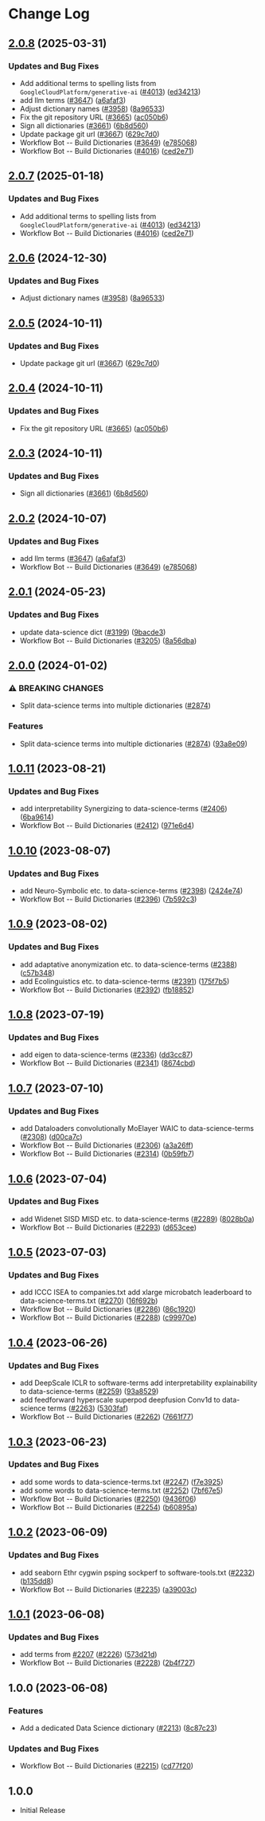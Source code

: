 # Change Log

## [2.0.8](https://github.com/forks-by-kieran/cspell-dicts/compare/@cspell/dict-data-science@2.0.7...@cspell/dict-data-science@2.0.8) (2025-03-31)


### Updates and Bug Fixes

* Add additional terms to spelling lists from `GoogleCloudPlatform/generative-ai` ([#4013](https://github.com/forks-by-kieran/cspell-dicts/issues/4013)) ([ed34213](https://github.com/forks-by-kieran/cspell-dicts/commit/ed342139c37a50c7fd35ea6b15e54947076686c7))
* add llm terms ([#3647](https://github.com/forks-by-kieran/cspell-dicts/issues/3647)) ([a6afaf3](https://github.com/forks-by-kieran/cspell-dicts/commit/a6afaf30b7f2c04f471234b625d8877bbfb09f77))
* Adjust dictionary names ([#3958](https://github.com/forks-by-kieran/cspell-dicts/issues/3958)) ([8a96533](https://github.com/forks-by-kieran/cspell-dicts/commit/8a96533bec21280103740868b81559437c413501))
* Fix the git repository URL ([#3665](https://github.com/forks-by-kieran/cspell-dicts/issues/3665)) ([ac050b6](https://github.com/forks-by-kieran/cspell-dicts/commit/ac050b697d57820109995e92fac5ccc32ced1723))
* Sign all dictionaries ([#3661](https://github.com/forks-by-kieran/cspell-dicts/issues/3661)) ([6b8d560](https://github.com/forks-by-kieran/cspell-dicts/commit/6b8d560cf51a593458ce42bca415859f872cfc97))
* Update package git url ([#3667](https://github.com/forks-by-kieran/cspell-dicts/issues/3667)) ([629c7d0](https://github.com/forks-by-kieran/cspell-dicts/commit/629c7d0a5e1bacad1d3874b1f8372edc3494ef97))
* Workflow Bot -- Build Dictionaries ([#3649](https://github.com/forks-by-kieran/cspell-dicts/issues/3649)) ([e785068](https://github.com/forks-by-kieran/cspell-dicts/commit/e7850682033573787480ec9c1ca235daa12d73bd))
* Workflow Bot -- Build Dictionaries ([#4016](https://github.com/forks-by-kieran/cspell-dicts/issues/4016)) ([ced2e71](https://github.com/forks-by-kieran/cspell-dicts/commit/ced2e7193013a4011555a690171431d4cab6734f))

## [2.0.7](https://github.com/streetsidesoftware/cspell-dicts/compare/@cspell/dict-data-science@2.0.6...@cspell/dict-data-science@2.0.7) (2025-01-18)


### Updates and Bug Fixes

* Add additional terms to spelling lists from `GoogleCloudPlatform/generative-ai` ([#4013](https://github.com/streetsidesoftware/cspell-dicts/issues/4013)) ([ed34213](https://github.com/streetsidesoftware/cspell-dicts/commit/ed342139c37a50c7fd35ea6b15e54947076686c7))
* Workflow Bot -- Build Dictionaries ([#4016](https://github.com/streetsidesoftware/cspell-dicts/issues/4016)) ([ced2e71](https://github.com/streetsidesoftware/cspell-dicts/commit/ced2e7193013a4011555a690171431d4cab6734f))

## [2.0.6](https://github.com/streetsidesoftware/cspell-dicts/compare/@cspell/dict-data-science@2.0.5...@cspell/dict-data-science@2.0.6) (2024-12-30)


### Updates and Bug Fixes

* Adjust dictionary names ([#3958](https://github.com/streetsidesoftware/cspell-dicts/issues/3958)) ([8a96533](https://github.com/streetsidesoftware/cspell-dicts/commit/8a96533bec21280103740868b81559437c413501))

## [2.0.5](https://github.com/streetsidesoftware/cspell-dicts/compare/@cspell/dict-data-science@2.0.4...@cspell/dict-data-science@2.0.5) (2024-10-11)


### Updates and Bug Fixes

* Update package git url ([#3667](https://github.com/streetsidesoftware/cspell-dicts/issues/3667)) ([629c7d0](https://github.com/streetsidesoftware/cspell-dicts/commit/629c7d0a5e1bacad1d3874b1f8372edc3494ef97))

## [2.0.4](https://github.com/streetsidesoftware/cspell-dicts/compare/@cspell/dict-data-science@2.0.3...@cspell/dict-data-science@2.0.4) (2024-10-11)


### Updates and Bug Fixes

* Fix the git repository URL ([#3665](https://github.com/streetsidesoftware/cspell-dicts/issues/3665)) ([ac050b6](https://github.com/streetsidesoftware/cspell-dicts/commit/ac050b697d57820109995e92fac5ccc32ced1723))

## [2.0.3](https://github.com/streetsidesoftware/cspell-dicts/compare/@cspell/dict-data-science@2.0.2...@cspell/dict-data-science@2.0.3) (2024-10-11)


### Updates and Bug Fixes

* Sign all dictionaries ([#3661](https://github.com/streetsidesoftware/cspell-dicts/issues/3661)) ([6b8d560](https://github.com/streetsidesoftware/cspell-dicts/commit/6b8d560cf51a593458ce42bca415859f872cfc97))

## [2.0.2](https://github.com/streetsidesoftware/cspell-dicts/compare/@cspell/dict-data-science@2.0.1...@cspell/dict-data-science@2.0.2) (2024-10-07)


### Updates and Bug Fixes

* add llm terms ([#3647](https://github.com/streetsidesoftware/cspell-dicts/issues/3647)) ([a6afaf3](https://github.com/streetsidesoftware/cspell-dicts/commit/a6afaf30b7f2c04f471234b625d8877bbfb09f77))
* Workflow Bot -- Build Dictionaries ([#3649](https://github.com/streetsidesoftware/cspell-dicts/issues/3649)) ([e785068](https://github.com/streetsidesoftware/cspell-dicts/commit/e7850682033573787480ec9c1ca235daa12d73bd))

## [2.0.1](https://github.com/streetsidesoftware/cspell-dicts/compare/@cspell/dict-data-science@2.0.0...@cspell/dict-data-science@2.0.1) (2024-05-23)


### Updates and Bug Fixes

* update data-science dict ([#3199](https://github.com/streetsidesoftware/cspell-dicts/issues/3199)) ([9bacde3](https://github.com/streetsidesoftware/cspell-dicts/commit/9bacde3e6b885036ee80e5d7b5d45014c09f9f3f))
* Workflow Bot -- Build Dictionaries ([#3205](https://github.com/streetsidesoftware/cspell-dicts/issues/3205)) ([8a56dba](https://github.com/streetsidesoftware/cspell-dicts/commit/8a56dba2acc59b9b1345d7657cd7aefcb4932824))

## [2.0.0](https://github.com/streetsidesoftware/cspell-dicts/compare/@cspell/dict-data-science@1.0.11...@cspell/dict-data-science@2.0.0) (2024-01-02)


### ⚠ BREAKING CHANGES

* Split data-science terms into multiple dictionaries ([#2874](https://github.com/streetsidesoftware/cspell-dicts/issues/2874))

### Features

* Split data-science terms into multiple dictionaries ([#2874](https://github.com/streetsidesoftware/cspell-dicts/issues/2874)) ([93a8e09](https://github.com/streetsidesoftware/cspell-dicts/commit/93a8e09727819c4a6e0576fc6d0b65e307805da8))

## [1.0.11](https://github.com/streetsidesoftware/cspell-dicts/compare/@cspell/dict-data-science@1.0.10...@cspell/dict-data-science@1.0.11) (2023-08-21)


### Updates and Bug Fixes

* add interpretability Synergizing to data-science-terms ([#2406](https://github.com/streetsidesoftware/cspell-dicts/issues/2406)) ([6ba9614](https://github.com/streetsidesoftware/cspell-dicts/commit/6ba961475530b6660325c266f63214247f4ddae0))
* Workflow Bot -- Build Dictionaries ([#2412](https://github.com/streetsidesoftware/cspell-dicts/issues/2412)) ([971e6d4](https://github.com/streetsidesoftware/cspell-dicts/commit/971e6d4cd9bd38f1809b76c50451ce24e66d0122))

## [1.0.10](https://github.com/streetsidesoftware/cspell-dicts/compare/@cspell/dict-data-science@1.0.9...@cspell/dict-data-science@1.0.10) (2023-08-07)


### Updates and Bug Fixes

* add Neuro-Symbolic etc. to data-science-terms ([#2398](https://github.com/streetsidesoftware/cspell-dicts/issues/2398)) ([2424e74](https://github.com/streetsidesoftware/cspell-dicts/commit/2424e740e357eafc0d4d5842eacfdc08edca0f59))
* Workflow Bot -- Build Dictionaries ([#2396](https://github.com/streetsidesoftware/cspell-dicts/issues/2396)) ([7b592c3](https://github.com/streetsidesoftware/cspell-dicts/commit/7b592c3f6bef378b36e6daab8da67f109d955846))

## [1.0.9](https://github.com/streetsidesoftware/cspell-dicts/compare/@cspell/dict-data-science@1.0.8...@cspell/dict-data-science@1.0.9) (2023-08-02)


### Updates and Bug Fixes

* add adaptative anonymization etc. to data-science-terms ([#2388](https://github.com/streetsidesoftware/cspell-dicts/issues/2388)) ([c57b348](https://github.com/streetsidesoftware/cspell-dicts/commit/c57b348fd9d19b09665eb3c5e167e59c0667b7e7))
* add Ecolinguistics etc. to data-science-terms ([#2391](https://github.com/streetsidesoftware/cspell-dicts/issues/2391)) ([175f7b5](https://github.com/streetsidesoftware/cspell-dicts/commit/175f7b52e61dbbec115c2d6e63b3f435fdd5c8b4))
* Workflow Bot -- Build Dictionaries ([#2392](https://github.com/streetsidesoftware/cspell-dicts/issues/2392)) ([fb18852](https://github.com/streetsidesoftware/cspell-dicts/commit/fb18852f205b4a4d959afc2b0c28d3e14df869b9))

## [1.0.8](https://github.com/streetsidesoftware/cspell-dicts/compare/@cspell/dict-data-science@1.0.7...@cspell/dict-data-science@1.0.8) (2023-07-19)


### Updates and Bug Fixes

* add eigen to data-science-terms ([#2336](https://github.com/streetsidesoftware/cspell-dicts/issues/2336)) ([dd3cc87](https://github.com/streetsidesoftware/cspell-dicts/commit/dd3cc87c578448fa029fe6792f309c1a8b8a32b9))
* Workflow Bot -- Build Dictionaries ([#2341](https://github.com/streetsidesoftware/cspell-dicts/issues/2341)) ([8674cbd](https://github.com/streetsidesoftware/cspell-dicts/commit/8674cbde219129fcc734504381ca7ffe209c934b))

## [1.0.7](https://github.com/streetsidesoftware/cspell-dicts/compare/@cspell/dict-data-science@1.0.6...@cspell/dict-data-science@1.0.7) (2023-07-10)


### Updates and Bug Fixes

* add Dataloaders convolutionally MoElayer WAIC to data-science-terms ([#2308](https://github.com/streetsidesoftware/cspell-dicts/issues/2308)) ([d00ca7c](https://github.com/streetsidesoftware/cspell-dicts/commit/d00ca7c05bb8beea345cd6acfc430bad62e7520f))
* Workflow Bot -- Build Dictionaries ([#2306](https://github.com/streetsidesoftware/cspell-dicts/issues/2306)) ([a3a26ff](https://github.com/streetsidesoftware/cspell-dicts/commit/a3a26ffd42efbcf0f00207193d7541fc4ca503f8))
* Workflow Bot -- Build Dictionaries ([#2314](https://github.com/streetsidesoftware/cspell-dicts/issues/2314)) ([0b59fb7](https://github.com/streetsidesoftware/cspell-dicts/commit/0b59fb79cb74f5b6f10468df0908eada4d5696b3))

## [1.0.6](https://github.com/streetsidesoftware/cspell-dicts/compare/@cspell/dict-data-science@1.0.5...@cspell/dict-data-science@1.0.6) (2023-07-04)


### Updates and Bug Fixes

* add Widenet SISD MISD etc. to data-science-terms ([#2289](https://github.com/streetsidesoftware/cspell-dicts/issues/2289)) ([8028b0a](https://github.com/streetsidesoftware/cspell-dicts/commit/8028b0aea1736fadd3a6e2ba004dad3217a6de9f))
* Workflow Bot -- Build Dictionaries ([#2293](https://github.com/streetsidesoftware/cspell-dicts/issues/2293)) ([d653cee](https://github.com/streetsidesoftware/cspell-dicts/commit/d653cee9d8e2d7f59294157f95121adaaf164522))

## [1.0.5](https://github.com/streetsidesoftware/cspell-dicts/compare/@cspell/dict-data-science@1.0.4...@cspell/dict-data-science@1.0.5) (2023-07-03)


### Updates and Bug Fixes

* add ICCC ISEA to companies.txt add xlarge microbatch leaderboard to data-science-terms.txt ([#2270](https://github.com/streetsidesoftware/cspell-dicts/issues/2270)) ([16f692b](https://github.com/streetsidesoftware/cspell-dicts/commit/16f692b4656b7a8d36422eb9f0461f4e52c7ad7e))
* Workflow Bot -- Build Dictionaries ([#2286](https://github.com/streetsidesoftware/cspell-dicts/issues/2286)) ([86c1920](https://github.com/streetsidesoftware/cspell-dicts/commit/86c1920da481290a927d2ec10f689d4399fe1096))
* Workflow Bot -- Build Dictionaries ([#2288](https://github.com/streetsidesoftware/cspell-dicts/issues/2288)) ([c99970e](https://github.com/streetsidesoftware/cspell-dicts/commit/c99970ef7666bcf9fb16dd507f53a260d0ac7723))

## [1.0.4](https://github.com/streetsidesoftware/cspell-dicts/compare/@cspell/dict-data-science@1.0.3...@cspell/dict-data-science@1.0.4) (2023-06-26)


### Updates and Bug Fixes

* add DeepScale ICLR to software-terms add interpretability explainability to data-science-terms ([#2259](https://github.com/streetsidesoftware/cspell-dicts/issues/2259)) ([93a8529](https://github.com/streetsidesoftware/cspell-dicts/commit/93a85297f698a35ab6a52df89834295fea6bd56f))
* add feedforward hyperscale superpod deepfusion Conv1d to data-science terms ([#2263](https://github.com/streetsidesoftware/cspell-dicts/issues/2263)) ([5303faf](https://github.com/streetsidesoftware/cspell-dicts/commit/5303fafd7cf920b6e76f19b29e0cb385d73cc65a))
* Workflow Bot -- Build Dictionaries ([#2262](https://github.com/streetsidesoftware/cspell-dicts/issues/2262)) ([7661f77](https://github.com/streetsidesoftware/cspell-dicts/commit/7661f77f505097ccefb21658751fadde886a20d2))

## [1.0.3](https://github.com/streetsidesoftware/cspell-dicts/compare/@cspell/dict-data-science@1.0.2...@cspell/dict-data-science@1.0.3) (2023-06-23)


### Updates and Bug Fixes

* add some words to data-science-terms.txt ([#2247](https://github.com/streetsidesoftware/cspell-dicts/issues/2247)) ([f7e3925](https://github.com/streetsidesoftware/cspell-dicts/commit/f7e3925b217ae34621061ba585622de8d30e2bab))
* add some words to data-science-terms.txt ([#2252](https://github.com/streetsidesoftware/cspell-dicts/issues/2252)) ([7bf67e5](https://github.com/streetsidesoftware/cspell-dicts/commit/7bf67e559f46ebbbf2afe807fbe7d38955e89792))
* Workflow Bot -- Build Dictionaries ([#2250](https://github.com/streetsidesoftware/cspell-dicts/issues/2250)) ([9436f06](https://github.com/streetsidesoftware/cspell-dicts/commit/9436f0624ce29dc44edddcba855a63f973c06bf8))
* Workflow Bot -- Build Dictionaries ([#2254](https://github.com/streetsidesoftware/cspell-dicts/issues/2254)) ([b60895a](https://github.com/streetsidesoftware/cspell-dicts/commit/b60895a987db581536eb1a2df6c7fc7c9d4c9e07))

## [1.0.2](https://github.com/streetsidesoftware/cspell-dicts/compare/@cspell/dict-data-science@1.0.1...@cspell/dict-data-science@1.0.2) (2023-06-09)


### Updates and Bug Fixes

* add seaborn Ethr cygwin psping sockperf to software-tools.txt ([#2232](https://github.com/streetsidesoftware/cspell-dicts/issues/2232)) ([b135dd8](https://github.com/streetsidesoftware/cspell-dicts/commit/b135dd89611792e3ae153be69bbcdf42f714a7fb))
* Workflow Bot -- Build Dictionaries ([#2235](https://github.com/streetsidesoftware/cspell-dicts/issues/2235)) ([a39003c](https://github.com/streetsidesoftware/cspell-dicts/commit/a39003c1ceb964a0bd36ab232c496089f5755e82))

## [1.0.1](https://github.com/streetsidesoftware/cspell-dicts/compare/@cspell/dict-data-science@1.0.0...@cspell/dict-data-science@1.0.1) (2023-06-08)


### Updates and Bug Fixes

* add terms from [#2207](https://github.com/streetsidesoftware/cspell-dicts/issues/2207) ([#2226](https://github.com/streetsidesoftware/cspell-dicts/issues/2226)) ([573d21d](https://github.com/streetsidesoftware/cspell-dicts/commit/573d21d36117f86567c34645a8752fda87621180))
* Workflow Bot -- Build Dictionaries ([#2228](https://github.com/streetsidesoftware/cspell-dicts/issues/2228)) ([2b4f727](https://github.com/streetsidesoftware/cspell-dicts/commit/2b4f7276aac738eac0d74123b2e9222dc66f565b))

## 1.0.0 (2023-06-08)


### Features

* Add a dedicated Data Science dictionary ([#2213](https://github.com/streetsidesoftware/cspell-dicts/issues/2213)) ([8c87c23](https://github.com/streetsidesoftware/cspell-dicts/commit/8c87c23942c5330b5a3489d743d59290c5f0386f))


### Updates and Bug Fixes

* Workflow Bot -- Build Dictionaries ([#2215](https://github.com/streetsidesoftware/cspell-dicts/issues/2215)) ([cd77f20](https://github.com/streetsidesoftware/cspell-dicts/commit/cd77f20374e048ca8950fb06d3bb3b7b980831ac))

## 1.0.0

- Initial Release
